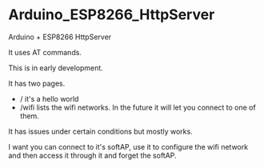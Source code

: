 # Arduino_ESP8266_HttpServer
Arduino + ESP8266 HttpServer

It uses AT commands.

This is in early development.

It has two pages.
- / it's a hello world
- /wifi lists the wifi networks. In the future it will let you connect to one of them.

It has issues under certain conditions but mostly works.

I want you can connect to it's softAP, use it to configure the wifi network and then access it through it and forget the softAP.
